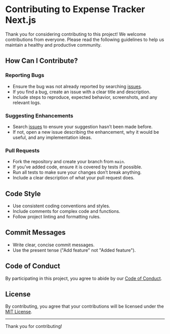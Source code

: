 # Contributing to Expense Tracker Next.js

Thank you for considering contributing to this project! We welcome contributions from everyone. Please read the following guidelines to help us maintain a healthy and productive community.

## How Can I Contribute?

### Reporting Bugs

- Ensure the bug was not already reported by searching [issues](https://github.com/sharma-priyansh/expense-tracker-nextjs-main/issues).
- If you find a bug, create an issue with a clear title and description.
- Include steps to reproduce, expected behavior, screenshots, and any relevant logs.

### Suggesting Enhancements

- Search [issues](https://github.com/sharma-priyansh/expense-tracker-nextjs-main/issues) to ensure your suggestion hasn’t been made before.
- If not, open a new issue describing the enhancement, why it would be useful, and any implementation ideas.

### Pull Requests

- Fork the repository and create your branch from `main`.
- If you’ve added code, ensure it is covered by tests if possible.
- Run all tests to make sure your changes don’t break anything.
- Include a clear description of what your pull request does.

## Code Style

- Use consistent coding conventions and styles.
- Include comments for complex code and functions.
- Follow project linting and formatting rules.

## Commit Messages

- Write clear, concise commit messages.
- Use the present tense ("Add feature" not "Added feature").

## Code of Conduct

By participating in this project, you agree to abide by our [Code of Conduct](CODE_OF_CONDUCT.md).

## License

By contributing, you agree that your contributions will be licensed under the [MIT License](LICENSE).

---

Thank you for contributing!
